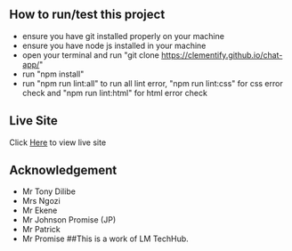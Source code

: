 ## How to run/test this project
- ensure you have git installed properly on your machine
- ensure you have node js installed in your machine
- open your terminal and run "git clone <https://clementify.github.io/chat-app/>"
- run "npm install"
- run "npm run lint:all" to run all lint error, "npm run lint:css" for css error check and "npm run lint:html" for html error check
## Live Site
Click [Here](https://clementify.github.io/Chat-App/) to view live site
## Acknowledgement
- Mr Tony Dilibe
- Mrs Ngozi
- Mr Ekene
- Mr Johnson Promise (JP)
- Mr Patrick
- Mr Promise
##This is a work of LM TechHub.